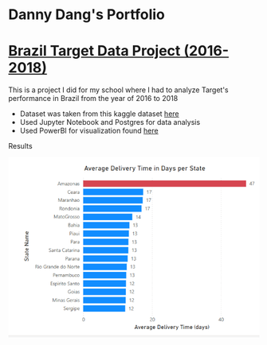 # Danny Dang's Portfolio

# [Brazil Target Data Project (2016-2018)](https://github.com/ddang1217/brazil_target_project)

This is a project I did for my school where I had to analyze Target's performance in Brazil from the year of 2016 to 2018

* Dataset was taken from this kaggle dataset [here](https://www.kaggle.com/datasets/ujjwalinsights/target-case-study-using-sql)
* Used Jupyter Notebook and Postgres for data analysis
* Used PowerBI for visualization found [here](https://github.com/ddang1217/brazil_target_project/blob/main/Target%20Stores%20in%20Brazil.pbix)

  

Results 

![Average Delivery Time Per State](https://github.com/ddang1217/brazil_target_project/blob/main/Pictures/deliverytimestate.png)

